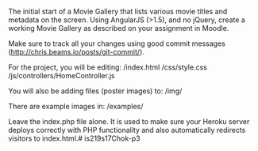 The initial start of a Movie Gallery that lists various movie titles and metadata on the screen. Using AngularJS (>1.5), and no jQuery, create a working Movie Gallery as described on your assignment in Moodle.

Make sure to track all your changes using good commit messages (http://chris.beams.io/posts/git-commit/). 

For the project, you will be editing:
/index.html
/css/style.css
/js/controllers/HomeController.js

You will also be adding files (poster images) to:
/img/

There are example images in:
/examples/

Leave the index.php file alone. It is used to make sure your Heroku server deploys correctly with PHP functionality and also automatically redirects visitors to index.html.# is219s17Chok-p3
